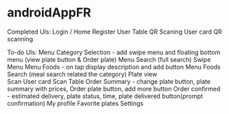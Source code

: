 # androidAppFR

Completed UIs:
	Login / Home
	Register User
	Table QR Scaning
	User card QR scanning
	
To-do UIs:
	Menu Category Selection		-	add swipe menu and floating bottom menu (view plate button & Order plate)
	Menu Search (full search)
	Swipe Menu
	Menu Foods								-	on tap display description and add button
	Menu Foods Search (meal search related the category)
	Plate view	
	Scan User card
	Scan Table
	Order Summary						-	change plate button, plate summary with prices, Order plate button, add more button
	Order confirmed						-	estimated delivery, plate status, time, plate delivered button(prompt confirmation)
	My profile
	Favorite plates
	Settings